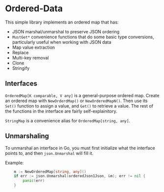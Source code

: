 # Ordered-Data

This simple library implements an ordered map that has:

* JSON marshal/unmarshal to preserve JSON ordering
* `MustGet*` convenience functions that do some basic type conversions,
  particularly useful when working with JSON data
* Map value extraction
* Replace
* Multi-key removal
* Clone
* Stringify

## Interfaces

`OrderedMap[K comparable, V any]` is a general-purpose ordered map. Create an
ordered map with `NewOrderdMap()` or `NewOrderedMapN()`. Then use its
`Set()` function to assign a value, and `Get()` to retrieve a value. The
rest of the functions in the interface are fairly self-explainitory.

`StringMap` is a convenience alias for `OrderedMap[string, any]`.

## Unmarshaling

To unmarshal an interface in Go, you must first initialize what the interface
points to, and then `json.Unmarshal` will fill it.

Example:
```go
    m := NewOrderedMap[string, any]()
	if err := json.Unmarshal(orderedJson1Json, &m); err != nil {
		panic(err)
	}
```

